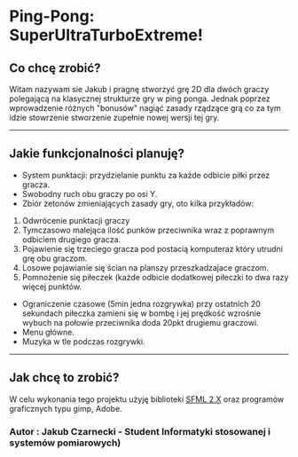 # Ping-Pong: SuperUltraTurboExtreme!

## Co chcę zrobić?
Witam nazywam sie Jakub i pragnę stworzyć grę 2D dla dwóch graczy polegającą na klasycznej strukturze gry w ping ponga. Jednak poprzez wprowadzenie różnych "bonusów" nagiąć zasady rządzące grą co za tym idzie stowrzenie stworzenie zupełnie nowej wersji tej gry.

***
## Jakie funkcjonalności planuję?
* System punktacji: przydzielanie punktu za każde odbicie piłki przez gracza.
* Swobodny ruch obu graczy po osi Y.
* Zbiór żetonów zmieniających zasady gry, oto kilka przykładów:
1. Odwrócenie punktacji graczy
2. Tymczasowo malejąca ilość punków przeciwnika wraz z poprawnym odbiciem drugiego gracza.
3. Pojawienie się trzeciego gracza pod postacią komputeraz który utrudni grę obu graczom.
4. Losowe pojawianie się ścian na planszy przeszkadzajace graczom.
5. Pomnożenie się piłeczek (każde odbicie dodatkowej piłeczki to dwa razy więcej punktów.
* Ograniczenie czasowe (5min jedna rozgrywka) przy ostatnich 20 sekundach piłeczka zamieni się w bombę i jej prędkość wzrośnie wybuch na połowie przeciwnika doda 20pkt drugiemu graczowi.
* Menu główne.
* Muzyka w tle podczas rozgrywki.

***
## Jak chcę to zrobić?
W celu wykonania tego projektu użyję biblioteki [SFML 2.X](https://www.sfml-dev.org/)
oraz programów graficznych typu gimp, Adobe.

### Autor : Jakub Czarnecki - Student Informatyki stosowanej i systemów pomiarowych)


